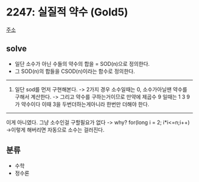 # 2247: 실질적 약수 (Gold5)
[주소](https://www.acmicpc.net/problem/2247)

## solve
- 일단 소수가 아닌 수들의 약수의 합을 = SOD(n)으로 정의한다.
- 그 SOD(n)의 합들을 CSOD(n)이라는 함수로 정의한다.
- --
1. 일단 sod를 먼저 구현해본다.
-> 2가지 경우 소수일때는 0, 소수가아닐땐 약수를 구해서 계산한다.
-> 그리고 약수를 구하는거이므로 만약에 제곱수 9 일때는 1 3 9 가 약수이다 이때 3을 두번더하는게아니라 한번만 더해야 한다.
---
이게 아니였다. 그냥 소수인걸 구할필요가 없다 -> why? for(long i = 2; i*i<=n;i++) ->이렇게 해버리면 자동으로 소수는 걸러진다.

## 분류
- 수학
- 정수론
